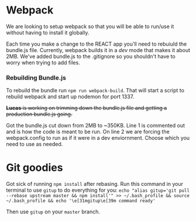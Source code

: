 # Webpack

We are looking to setup webpack so that you will be able to run/use it without having to install it globally.

Each time you make a change to the REACT app you'll need to rebuiuld the bundle.js file. Currently, webpack builds it in a _dev_ mode that makes it about 2MB. We've added bundle.js to the .gitignore so you shouldn't have to worry when trying to add files.

### Rebuilding Bundle.js

To rebuild the bundle run `npm run webpack-build`. That will start a script to rebuild webpack and start up nodemon for port 1337.

~~**Lucas** is working on trimming down the bundle.js file and getting a production bundle.js going.~~

Got the bundle.js cut down from 2MB to ~350KB. Line 1 is commented out and is how the code is meant to be run. On line 2 we are forcing the webpack.config to run as if it were in a dev enviornment. Choose which you need to use as needed.

# Git goodies

Got sick of running `npm install` after rebasing. Run this command in your terminal to use `gitup` to do everything for you:
`echo "alias gitup='git pull --rebase upstream master && npm install'" >> ~/.bash_profile && source ~/.bash_profile && echo '\e[31mgitup\e[39m command ready'`

Then use `gitup` on your `master` branch.